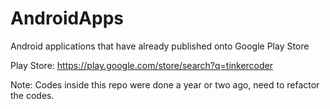 # AndroidApps
Android applications that have already published onto Google Play Store

Play Store: https://play.google.com/store/search?q=tinkercoder

Note: Codes inside this repo were done a year or two ago, need to refactor the codes.
